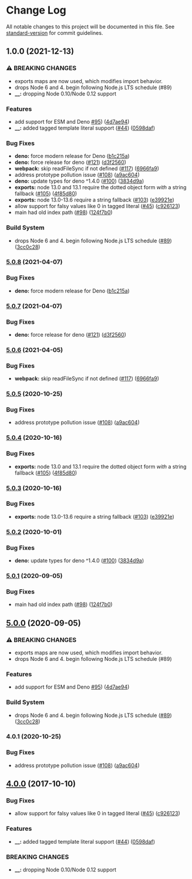 # Change Log

All notable changes to this project will be documented in this file. See [standard-version](https://github.com/conventional-changelog/standard-version) for commit guidelines.

## 1.0.0 (2021-12-13)


### ⚠ BREAKING CHANGES

* exports maps are now used, which modifies import behavior.
* drops Node 6 and 4. begin following Node.js LTS schedule (#89)
* **__:** dropping Node 0.10/Node 0.12 support

### Features

* add support for ESM and Deno [#95](https://www.github.com/CarlosBellange/y18n/issues/95)) ([4d7ae94](https://www.github.com/CarlosBellange/y18n/commit/4d7ae94bcb42e84164e2180366474b1cd321ed94))
* **__:** added tagged template literal support ([#44](https://www.github.com/CarlosBellange/y18n/issues/44)) ([0598daf](https://www.github.com/CarlosBellange/y18n/commit/0598daf7c57f237bf6c990b89ac03d582337e5ee))


### Bug Fixes

* **deno:** force modern release for Deno ([b1c215a](https://www.github.com/CarlosBellange/y18n/commit/b1c215aed714bee5830e76de3e335504dc2c4dab))
* **deno:** force release for deno ([#121](https://www.github.com/CarlosBellange/y18n/issues/121)) ([d3f2560](https://www.github.com/CarlosBellange/y18n/commit/d3f2560e6cedf2bfa2352e9eec044da53f9a06b2))
* **webpack:** skip readFileSync if not defined ([#117](https://www.github.com/CarlosBellange/y18n/issues/117)) ([6966fa9](https://www.github.com/CarlosBellange/y18n/commit/6966fa91d2881cc6a6c531e836099e01f4da1616))
* address prototype pollution issue ([#108](https://www.github.com/CarlosBellange/y18n/issues/108)) ([a9ac604](https://www.github.com/CarlosBellange/y18n/commit/a9ac604abf756dec9687be3843e2c93bfe581f25))
* **deno:** update types for deno ^1.4.0 ([#100](https://www.github.com/CarlosBellange/y18n/issues/100)) ([3834d9a](https://www.github.com/CarlosBellange/y18n/commit/3834d9ab1332f2937c935ada5e76623290efae81))
* **exports:** node 13.0 and 13.1 require the dotted object form _with_ a string fallback ([#105](https://www.github.com/CarlosBellange/y18n/issues/105)) ([4f85d80](https://www.github.com/CarlosBellange/y18n/commit/4f85d80dbaae6d2c7899ae394f7ad97805df4886))
* **exports:** node 13.0-13.6 require a string fallback ([#103](https://www.github.com/CarlosBellange/y18n/issues/103)) ([e39921e](https://www.github.com/CarlosBellange/y18n/commit/e39921e1017f88f5d8ea97ddea854ffe92d68e74))
* allow support for falsy values like 0 in tagged literal ([#45](https://www.github.com/CarlosBellange/y18n/issues/45)) ([c926123](https://www.github.com/CarlosBellange/y18n/commit/c92612347847fdaee53ba2f5dd23f51734c349bc))
* main had old index path ([#98](https://www.github.com/CarlosBellange/y18n/issues/98)) ([124f7b0](https://www.github.com/CarlosBellange/y18n/commit/124f7b047ba9596bdbdf64459988304e77f3de1b))


### Build System

* drops Node 6 and 4. begin following Node.js LTS schedule ([#89](https://www.github.com/CarlosBellange/y18n/issues/89)) ([3cc0c28](https://www.github.com/CarlosBellange/y18n/commit/3cc0c287240727b84eaf1927f903612ec80f5e43))

### [5.0.8](https://www.github.com/yargs/y18n/compare/v5.0.7...v5.0.8) (2021-04-07)


### Bug Fixes

* **deno:** force modern release for Deno ([b1c215a](https://www.github.com/yargs/y18n/commit/b1c215aed714bee5830e76de3e335504dc2c4dab))

### [5.0.7](https://www.github.com/yargs/y18n/compare/v5.0.6...v5.0.7) (2021-04-07)


### Bug Fixes

* **deno:** force release for deno ([#121](https://www.github.com/yargs/y18n/issues/121)) ([d3f2560](https://www.github.com/yargs/y18n/commit/d3f2560e6cedf2bfa2352e9eec044da53f9a06b2))

### [5.0.6](https://www.github.com/yargs/y18n/compare/v5.0.5...v5.0.6) (2021-04-05)


### Bug Fixes

* **webpack:** skip readFileSync if not defined ([#117](https://www.github.com/yargs/y18n/issues/117)) ([6966fa9](https://www.github.com/yargs/y18n/commit/6966fa91d2881cc6a6c531e836099e01f4da1616))

### [5.0.5](https://www.github.com/yargs/y18n/compare/v5.0.4...v5.0.5) (2020-10-25)


### Bug Fixes

* address prototype pollution issue ([#108](https://www.github.com/yargs/y18n/issues/108)) ([a9ac604](https://www.github.com/yargs/y18n/commit/a9ac604abf756dec9687be3843e2c93bfe581f25))

### [5.0.4](https://www.github.com/yargs/y18n/compare/v5.0.3...v5.0.4) (2020-10-16)


### Bug Fixes

* **exports:** node 13.0 and 13.1 require the dotted object form _with_ a string fallback ([#105](https://www.github.com/yargs/y18n/issues/105)) ([4f85d80](https://www.github.com/yargs/y18n/commit/4f85d80dbaae6d2c7899ae394f7ad97805df4886))

### [5.0.3](https://www.github.com/yargs/y18n/compare/v5.0.2...v5.0.3) (2020-10-16)


### Bug Fixes

* **exports:** node 13.0-13.6 require a string fallback ([#103](https://www.github.com/yargs/y18n/issues/103)) ([e39921e](https://www.github.com/yargs/y18n/commit/e39921e1017f88f5d8ea97ddea854ffe92d68e74))

### [5.0.2](https://www.github.com/yargs/y18n/compare/v5.0.1...v5.0.2) (2020-10-01)


### Bug Fixes

* **deno:** update types for deno ^1.4.0 ([#100](https://www.github.com/yargs/y18n/issues/100)) ([3834d9a](https://www.github.com/yargs/y18n/commit/3834d9ab1332f2937c935ada5e76623290efae81))

### [5.0.1](https://www.github.com/yargs/y18n/compare/v5.0.0...v5.0.1) (2020-09-05)


### Bug Fixes

* main had old index path ([#98](https://www.github.com/yargs/y18n/issues/98)) ([124f7b0](https://www.github.com/yargs/y18n/commit/124f7b047ba9596bdbdf64459988304e77f3de1b))

## [5.0.0](https://www.github.com/yargs/y18n/compare/v4.0.0...v5.0.0) (2020-09-05)


### ⚠ BREAKING CHANGES

* exports maps are now used, which modifies import behavior.
* drops Node 6 and 4. begin following Node.js LTS schedule (#89)

### Features

* add support for ESM and Deno [#95](https://www.github.com/yargs/y18n/issues/95)) ([4d7ae94](https://www.github.com/yargs/y18n/commit/4d7ae94bcb42e84164e2180366474b1cd321ed94))


### Build System

* drops Node 6 and 4. begin following Node.js LTS schedule ([#89](https://www.github.com/yargs/y18n/issues/89)) ([3cc0c28](https://www.github.com/yargs/y18n/commit/3cc0c287240727b84eaf1927f903612ec80f5e43))

### 4.0.1 (2020-10-25)


### Bug Fixes

* address prototype pollution issue ([#108](https://www.github.com/yargs/y18n/issues/108)) ([a9ac604](https://www.github.com/yargs/y18n/commit/7de58ca0d315990cdb38234e97fc66254cdbcd71))

## [4.0.0](https://github.com/yargs/y18n/compare/v3.2.1...v4.0.0) (2017-10-10)


### Bug Fixes

* allow support for falsy values like 0 in tagged literal ([#45](https://github.com/yargs/y18n/issues/45)) ([c926123](https://github.com/yargs/y18n/commit/c926123))


### Features

* **__:** added tagged template literal support ([#44](https://github.com/yargs/y18n/issues/44)) ([0598daf](https://github.com/yargs/y18n/commit/0598daf))


### BREAKING CHANGES

* **__:** dropping Node 0.10/Node 0.12 support
